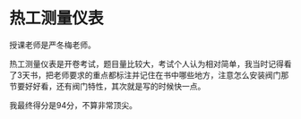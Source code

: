 # 热工测量仪表

授课老师是严冬梅老师。

热工测量仪表是开卷考试，题目量比较大，考试个人认为相对简单，我当时记得看了3天书，把老师要求的重点都标注并记住在书中哪些地方，注意怎么安装阀门那节要好好看，还有阀门特性，其次就是写的时候快一点。

我最终得分是94分，不算非常顶尖。